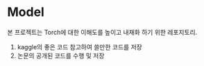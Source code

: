 # Model

본 프로젝트는 Torch에 대한 이해도를 높이고 내재화 하기 위한 레포지토리.

1. kaggle의 좋은 코드 참고하여 쓸만한 코드를 저장 
2. 논문의 공개된 코드를 수행 및 저장 
